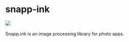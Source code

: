 # snapp-ink
<a href="https://www.buymeacoffee.com/osmyasal"><img src="https://img.buymeacoffee.com/button-api/?text=Would you refill my coffee?&emoji= &slug=osmyasal&button_colour=FFDD00&font_colour=000000&font_family=Comic&outline_colour=000000&coffee_colour=ffffff" /></a>
<br><br>
Snapp.ink is an image processing library for photo apps.
